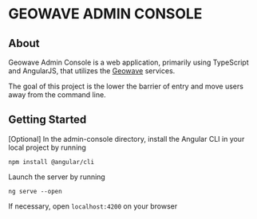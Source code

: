 # GEOWAVE ADMIN CONSOLE

## About
Geowave Admin Console is a web application, primarily using TypeScript and AngularJS, that utilizes the [Geowave](https://github.com/locationtech/geowave) services.

The goal of this project is the lower the barrier of entry and move users away from the command line.


## Getting Started

[Optional]
In the admin-console directory, install the Angular CLI in your local project by running

    npm install @angular/cli

Launch the server by running

    ng serve --open

If necessary, open `localhost:4200` on your browser
